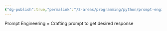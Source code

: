 ```yaml
---
{"dg-publish":true,"permalink":"/2-areas/programming/python/prompt-engineering-with-the-open-ai-api/","tags":["datacamp"],"created":"2025-09-29T22:07:40.706+07:00","updated":"2025-09-29T22:09:32.310+07:00"}
---
```




Prompt Engineering = Crafting prompt to get desired response